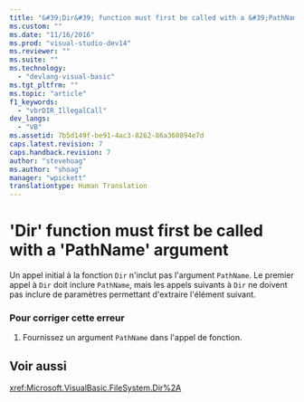 ```yaml
---
title: "&#39;Dir&#39; function must first be called with a &#39;PathName&#39; argument | Microsoft Docs"
ms.custom: ""
ms.date: "11/16/2016"
ms.prod: "visual-studio-dev14"
ms.reviewer: ""
ms.suite: ""
ms.technology: 
  - "devlang-visual-basic"
ms.tgt_pltfrm: ""
ms.topic: "article"
f1_keywords: 
  - "vbrDIR_IllegalCall"
dev_langs: 
  - "VB"
ms.assetid: 7b5d149f-be91-4ac3-8262-86a360894e7d
caps.latest.revision: 7
caps.handback.revision: 7
author: "stevehoag"
ms.author: "shoag"
manager: "wpickett"
translationtype: Human Translation
---
```

# &#39;Dir&#39; function must first be called with a &#39;PathName&#39; argument
Un appel initial à la fonction `Dir` n'inclut pas l'argument `PathName`.  Le premier appel à `Dir` doit inclure `PathName`, mais les appels suivants à `Dir` ne doivent pas inclure de paramètres permettant d'extraire l'élément suivant.  
  
### Pour corriger cette erreur  
  
1.  Fournissez un argument `PathName` dans l'appel de fonction.  
  
## Voir aussi  
 <xref:Microsoft.VisualBasic.FileSystem.Dir%2A>
